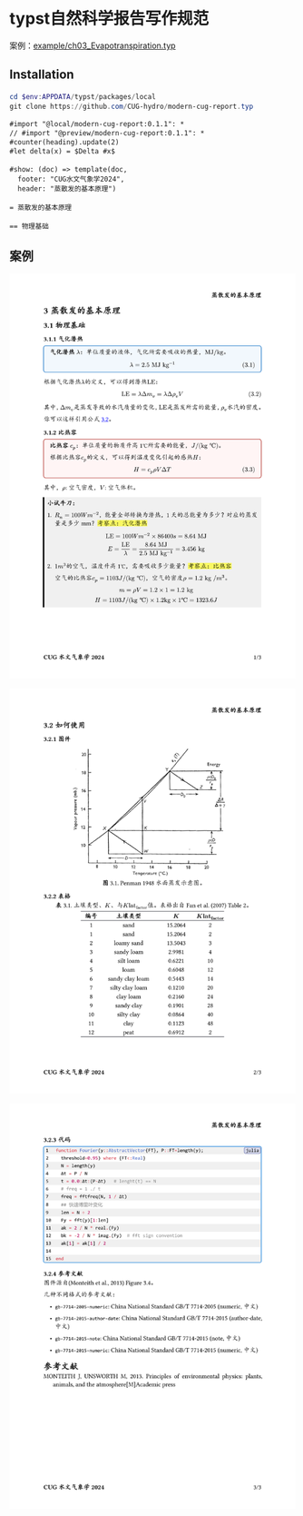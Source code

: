 # typst自然科学报告写作规范

案例：[example/ch03_Evapotranspiration.typ](example/ch03_Evapotranspiration.typ)


## Installation

```powershell
cd $env:APPDATA/typst/packages/local
git clone https://github.com/CUG-hydro/modern-cug-report.typ
```

```typst
#import "@local/modern-cug-report:0.1.1": *
// #import "@preview/modern-cug-report:0.1.1": *
#counter(heading).update(2)
#let delta(x) = $Delta #x$

#show: (doc) => template(doc, 
  footer: "CUG水文气象学2024",
  header: "蒸散发的基本原理")

= 蒸散发的基本原理

== 物理基础
```


## 案例

<!-- ![](./thumbnail.png) -->

![](./example/ch03_1.png)

![](./example/ch03_2.png)

![](./example/ch03_3.png)
